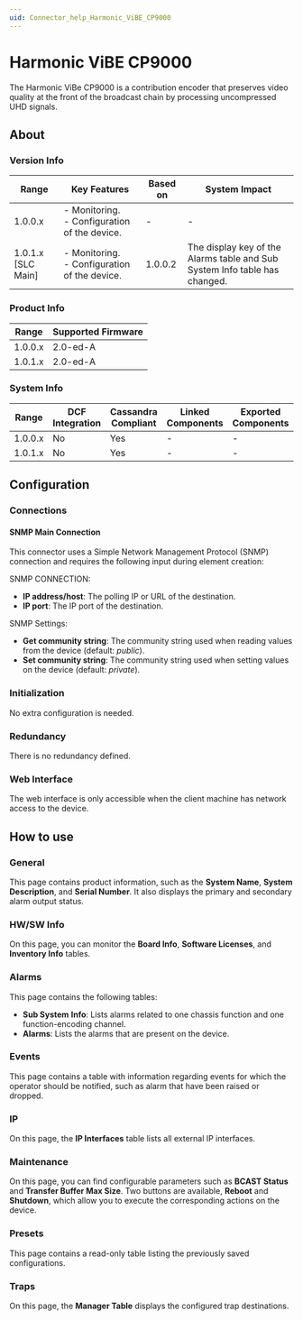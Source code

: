 ```yaml
---
uid: Connector_help_Harmonic_ViBE_CP9000
---
```


# Harmonic ViBE CP9000

The Harmonic ViBe CP9000 is a contribution encoder that preserves video quality at the front of the broadcast chain by processing uncompressed UHD signals.

## About

### Version Info

| Range | Key Features | Based on | System Impact |
|--|--|--|--|
| 1.0.0.x | - Monitoring. <br>- Configuration of the device. | - | - |
| 1.0.1.x [SLC Main] | - Monitoring. <br>- Configuration of the device. | 1.0.0.2 | The display key of the Alarms table and Sub System Info table has changed. |

### Product Info

| Range     | Supported Firmware     |
|-----------|------------------------|
| 1.0.0.x   | 2.0-ed-A               |
| 1.0.1.x   | 2.0-ed-A               |

### System Info

| Range     | DCF Integration     | Cassandra Compliant     | Linked Components     | Exported Components     |
|-----------|---------------------|-------------------------|-----------------------|-------------------------|
| 1.0.0.x   | No                  | Yes                     | -                     | -                       |
| 1.0.1.x   | No                  | Yes                     | -                     | -                       |

## Configuration

### Connections

#### SNMP Main Connection

This connector uses a Simple Network Management Protocol (SNMP) connection and requires the following input during element creation:

SNMP CONNECTION:

- **IP address/host**: The polling IP or URL of the destination.
- **IP port**: The IP port of the destination.

SNMP Settings:

- **Get community string**: The community string used when reading values from the device (default: *public*).
- **Set community string**: The community string used when setting values on the device (default: *private*).

### Initialization

No extra configuration is needed.

### Redundancy

There is no redundancy defined.

### Web Interface

The web interface is only accessible when the client machine has network access to the device.

## How to use

### General

This page contains product information, such as the **System Name**, **System Description**, and **Serial Number**. It also displays the primary and secondary alarm output status.

### HW/SW Info

On this page, you can monitor the **Board Info**, **Software Licenses**, and **Inventory Info** tables.

### Alarms

This page contains the following tables:

- **Sub System** **Info**: Lists alarms related to one chassis function and one function-encoding channel.
- **Alarms**: Lists the alarms that are present on the device.

### Events

This page contains a table with information regarding events for which the operator should be notified, such as alarm that have been raised or dropped.

### IP

On this page, the **IP Interfaces** table lists all external IP interfaces.

### Maintenance

On this page, you can find configurable parameters such as **BCAST Status** and **Transfer Buffer Max Size**. Two buttons are available, **Reboot** and **Shutdown**, which allow you to execute the corresponding actions on the device.

### Presets

This page contains a read-only table listing the previously saved configurations.

### Traps

On this page, the **Manager Table** displays the configured trap destinations.
